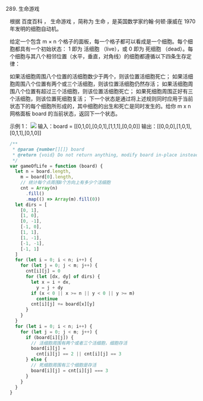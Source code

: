 289. 生命游戏

根据 百度百科 ， 生命游戏 ，简称为 生命 ，是英国数学家约翰·何顿·康威在 1970 年发明的细胞自动机。

给定一个包含 m × n 个格子的面板，每一个格子都可以看成是一个细胞。每个细胞都具有一个初始状态： 1 即为 活细胞 （live），或 0 即为 死细胞 （dead）。每个细胞与其八个相邻位置（水平，垂直，对角线）的细胞都遵循以下四条生存定律：

如果活细胞周围八个位置的活细胞数少于两个，则该位置活细胞死亡；
如果活细胞周围八个位置有两个或三个活细胞，则该位置活细胞仍然存活；
如果活细胞周围八个位置有超过三个活细胞，则该位置活细胞死亡；
如果死细胞周围正好有三个活细胞，则该位置死细胞复活；
下一个状态是通过将上述规则同时应用于当前状态下的每个细胞所形成的，其中细胞的出生和死亡是同时发生的。给你 m x n 网格面板 board 的当前状态，返回下一个状态。

示例 1：
![](https://assets.leetcode.com/uploads/2020/12/26/grid1.jpg)
输入：board = [[0,1,0],[0,0,1],[1,1,1],[0,0,0]]
输出：[[0,0,0],[1,0,1],[0,1,1],[0,1,0]]

```js
/**
 * @param {number[][]} board
 * @return {void} Do not return anything, modify board in-place instead.
 */
var gameOfLife = function (board) {
  let n = board.length,
    m = board[0].length,
    // 统计每个点周围8个方向上有多少个活细胞
    cnt = Array(n)
      .fill()
      .map(() => Array(m).fill(0))
  let dirs = [
    [0, 1],
    [1, 0],
    [0, -1],
    [-1, 0],
    [1, 1],
    [1, -1],
    [-1, -1],
    [-1, 1]
  ]
  for (let i = 0; i < n; i++) {
    for (let j = 0; j < m; j++) {
      cnt[i][j] = 0
      for (let [dx, dy] of dirs) {
        let x = i + dx,
          y = j + dy
        if (x < 0 || x >= n || y < 0 || y >= m)
          continue
        cnt[i][j] += board[x][y]
      }
    }
  }
  for (let i = 0; i < n; i++) {
    for (let j = 0; j < m; j++) {
      if (board[i][j]) {
        // 活细胞周围有两个或者三个活细胞，细胞存活
        board[i][j] =
          cnt[i][j] == 2 || cnt[i][j] == 3
      } else {
        // 死细胞周围有三个细胞是存活
        board[i][j] = cnt[i][j] === 3
      }
    }
  }
}
```
